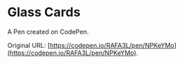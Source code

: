 # Glass Cards

A Pen created on CodePen.

Original URL: [https://codepen.io/RAFA3L/pen/NPKeYMo](https://codepen.io/RAFA3L/pen/NPKeYMo).

